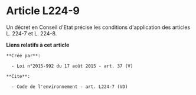 # Article L224-9

Un décret en Conseil d'Etat précise les conditions d'application des articles L. 224-7 et L. 224-8.

**Liens relatifs à cet article**

	**Créé par**:

	  - Loi n°2015-992 du 17 août 2015 - art. 37 (V)

	**Cite**:

	  - Code de l'environnement - art. L224-7 (VD)
